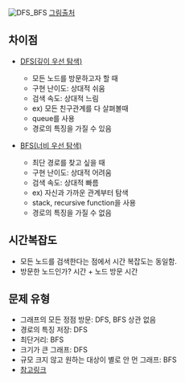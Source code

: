 ![DFS_BFS](https://github.com/uniye/algorithm_theory/assets/92070609/61075627-0aa1-4a4f-8370-763547b9686f)
[그림출처](https://iancoding.tistory.com/329)

## 차이점
- [DFS(깊이 우선 탐색)](https://github.com/uniye/algorithm_theory/blob/main/BFS_DFS/DepthFisrtSearch.md)
  - 모든 노드를 방문하고자 할 때
  - 구현 난이도: 상대적 쉬움
  - 검색 속도: 상대적 느림
  - ex) 모든 친구관계를 다 살펴볼때
  - queue를 사용
  - 경로의 특징을 가질 수 있음

- [BFS(너비 우선 탐색)](https://github.com/uniye/algorithm_theory/blob/main/BFS_DFS/BreathFirstSearch.md)
  - 최단 경로를 찾고 싶을 때
  - 구현 난이도: 상대적 어려움
  - 검색 속도: 상대적 빠름
  - ex) 자신과 가까운 관계부터 탐색
  - stack, recursive function을 사용
  - 경로의 특징을 가질 수 없음

## 시간복잡도
- 모든 노드를 검색한다는 점에서 시간 복잡도는 동일함.
- 방문한 노드인가? 시간 + 노드 방문 시간

## 문제 유형
- 그래프의 모든 정점 방문: DFS, BFS 상관 없음
- 경로의 특징 저장: DFS
- 최단거리: BFS
- 크기가 큰 그래프: DFS
- 규모 크지 않고 원하는 대상이 별로 안 먼 그래프: BFS
- [참고링크](https://stackoverflow.com/questions/3332947/what-are-the-practical-factors-to-consider-when-choosing-between-depth-first-sea)
